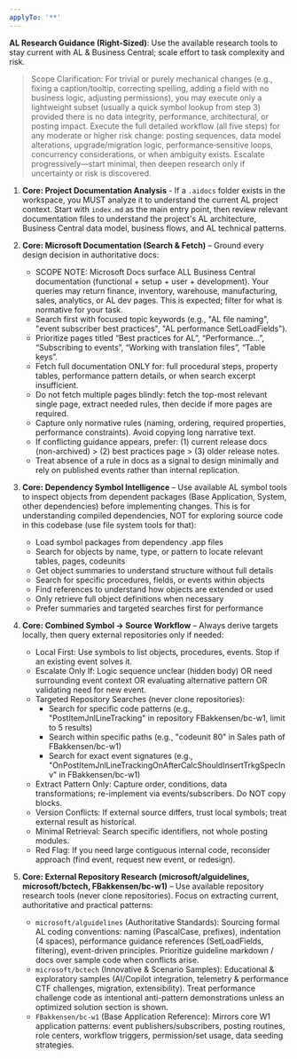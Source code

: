 ```yaml
---
applyTo: '**'
---
```

**AL Research Guidance (Right-Sized)**: Use the available research tools to stay current with AL & Business Central; scale effort to task complexity and risk.

> Scope Clarification: For trivial or purely mechanical changes (e.g., fixing a caption/tooltip, correcting spelling, adding a field with no business logic, adjusting permissions), you may execute only a lightweight subset (usually a quick symbol lookup from step 3) provided there is no data integrity, performance, architectural, or posting impact. Execute the full detailed workflow (all five steps) for any moderate or higher risk change: posting sequences, data model alterations, upgrade/migration logic, performance‑sensitive loops, concurrency considerations, or when ambiguity exists. Escalate progressively—start minimal, then deepen research only if uncertainty or risk is discovered.

1. **Core: Project Documentation Analysis** - If a `.aidocs` folder exists in the workspace, you MUST analyze it to understand the current AL project context. Start with `index.md` as the main entry point, then review relevant documentation files to understand the project's AL architecture, Business Central data model, business flows, and AL technical patterns.

2. **Core: Microsoft Documentation (Search & Fetch)** – Ground every design decision in authoritative docs:
	- SCOPE NOTE: Microsoft Docs surface ALL Business Central documentation (functional + setup + user + development). Your queries may return finance, inventory, warehouse, manufacturing, sales, analytics, or AL dev pages. This is expected; filter for what is normative for your task.
	- Search first with focused topic keywords (e.g., "AL file naming", "event subscriber best practices", "AL performance SetLoadFields").
	- Prioritize pages titled “Best practices for AL”, “Performance…”, “Subscribing to events”, “Working with translation files”, “Table keys”.
	- Fetch full documentation ONLY for: full procedural steps, property tables, performance pattern details, or when search excerpt insufficient.
	- Do not fetch multiple pages blindly: fetch the top-most relevant single page, extract needed rules, then decide if more pages are required.
	- Capture only normative rules (naming, ordering, required properties, performance constraints). Avoid copying long narrative text.
	- If conflicting guidance appears, prefer: (1) current release docs (non-archived) > (2) best practices page > (3) older release notes.
	- Treat absence of a rule in docs as a signal to design minimally and rely on published events rather than internal replication.

3. **Core: Dependency Symbol Intelligence** – Use available AL symbol tools to inspect objects from dependent packages (Base Application, System, other dependencies) before implementing changes. This is for understanding compiled dependencies, NOT for exploring source code in this codebase (use file system tools for that):
	- Load symbol packages from dependency .app files
	- Search for objects by name, type, or pattern to locate relevant tables, pages, codeunits
	- Get object summaries to understand structure without full details
	- Search for specific procedures, fields, or events within objects
	- Find references to understand how objects are extended or used
	- Only retrieve full object definitions when necessary
	- Prefer summaries and targeted searches first for performance

4. **Core: Combined Symbol → Source Workflow** – Always derive targets locally, then query external repositories only if needed:
	- Local First: Use symbols to list objects, procedures, events. Stop if an existing event solves it.
	- Escalate Only If: Logic sequence unclear (hidden body) OR need surrounding event context OR evaluating alternative pattern OR validating need for new event.
	- Targeted Repository Searches (never clone repositories):
		- Search for specific code patterns (e.g., "PostItemJnlLineTracking" in repository FBakkensen/bc-w1, limit to 5 results)
		- Search within specific paths (e.g., "codeunit 80" in Sales path of FBakkensen/bc-w1)
		- Search for exact event signatures (e.g., "OnPostItemJnlLineTrackingOnAfterCalcShouldInsertTrkgSpecInv" in FBakkensen/bc-w1)
	- Extract Pattern Only: Capture order, conditions, data transformations; re-implement via events/subscribers. Do NOT copy blocks.
	- Version Conflicts: If external source differs, trust local symbols; treat external result as historical.
	- Minimal Retrieval: Search specific identifiers, not whole posting modules.
	- Red Flag: If you need large contiguous internal code, reconsider approach (find event, request new event, or redesign).

5. **Core: External Repository Research (microsoft/alguidelines, microsoft/bctech, FBakkensen/bc-w1)** – Use available repository research tools (never clone repositories). Focus on extracting current, authoritative and practical patterns:
	- `microsoft/alguidelines` (Authoritative Standards): Sourcing formal AL coding conventions: naming (PascalCase, prefixes), indentation (4 spaces), performance guidance references (SetLoadFields, filtering), event-driven principles. Prioritize guideline markdown / docs over sample code when conflicts arise.
	- `microsoft/bctech` (Innovative & Scenario Samples): Educational & exploratory samples (AI/Copilot integration, telemetry & performance CTF challenges, migration, extensibility). Treat performance challenge code as intentional anti-pattern demonstrations unless an optimized solution section is shown.
	- `FBakkensen/bc-w1` (Base Application Reference): Mirrors core W1 application patterns: event publishers/subscribers, posting routines, role centers, workflow triggers, permission/set usage, data seeding strategies.
